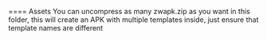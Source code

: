 ==== Assets
You can uncompress as many zwapk.zip as you want in this folder, this will create an APK with multiple templates inside, just ensure that template names are different
